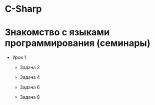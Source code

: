 # C-Sharp
# Знакомство с языками программирования (семинары)

* Урок 1

    * Задача 2

    * Задача 4
    
    * Задача 6

    * Задача 8